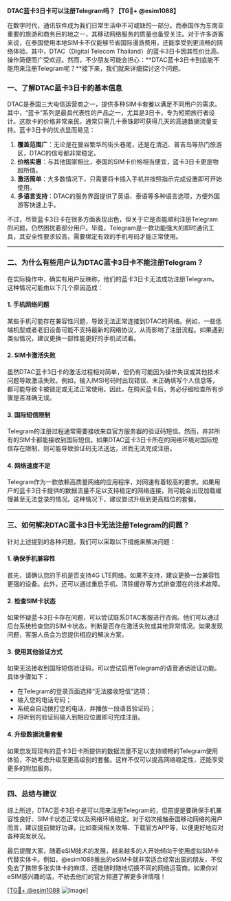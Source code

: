 **DTAC蓝卡3日卡可以注册Telegram吗？【TG💪+ @esim1088】**

在数字时代，通讯软件成为我们日常生活中不可或缺的一部分。而泰国作为东南亚重要的旅游和商务目的地之一，其移动网络服务的质量也备受关注。对于许多游客来说，在泰国使用本地SIM卡不仅能够节省国际漫游费用，还能享受到更流畅的网络体验。其中，DTAC（Digital Telecom Thailand）的蓝卡3日卡因其性价比高、操作简便而广受欢迎。然而，不少朋友可能会担心：**DTAC蓝卡3日卡到底能不能用来注册Telegram呢？**接下来，我们就来详细探讨这个问题。

### **一、了解DTAC蓝卡3日卡的基本信息**

DTAC是泰国三大电信运营商之一，提供多种SIM卡套餐以满足不同用户的需求。其中，“蓝卡”系列是最具代表性的产品之一，尤其是3日卡，专为短期旅行者设计。这款卡的价格非常亲民，通常只需几十泰铢即可获得几天的高速数据流量支持。蓝卡3日卡的优点显而易见：

1. **覆盖范围广**：无论是在曼谷繁华的街头巷尾，还是在清迈、普吉岛等热门旅游区，DTAC的信号都非常稳定。
2. **价格实惠**：与其他国家相比，泰国的SIM卡价格相当便宜，蓝卡3日卡更是物超所值。
3. **激活简单**：大多数情况下，只需要将卡插入手机并按照指示完成设置即可开始使用。
4. **多语言支持**：DTAC的服务界面提供了英语、泰语等多种语言选项，方便外国游客快速上手。

不过，尽管蓝卡3日卡在很多方面表现出色，但关于它是否能顺利注册Telegram的问题，仍然困扰着部分用户。毕竟，Telegram是一款功能强大的即时通讯工具，其安全性要求较高，需要绑定有效的手机号码才能正常使用。

---

### **二、为什么有些用户认为DTAC蓝卡3日卡不能注册Telegram？**

在实际操作中，确实有用户反映称，他们的蓝卡3日卡无法成功注册Telegram。这种情况可能由以下几个原因造成：

#### **1. 手机网络问题**
某些手机可能存在兼容性问题，导致无法正常连接到DTAC的网络。例如，一些低端机型或者老旧设备可能不支持最新的网络协议，从而影响了注册流程。如果遇到类似情况，建议更换一部性能更好的手机试试看。

#### **2. SIM卡激活失败**
虽然DTAC蓝卡3日卡的激活过程相对简单，但仍有可能因为操作失误或其他技术问题导致激活失败。例如，输入IMSI号码时出现错误、未正确填写个人信息等，都可能导致卡被锁定或无法正常使用。因此，在购买蓝卡后，务必仔细检查所有步骤是否准确无误。

#### **3. 国际短信限制**
Telegram的注册过程通常需要接收来自官方服务器的验证码短信。然而，并非所有的SIM卡都能接收到国际短信。如果DTAC蓝卡3日卡所在的网络环境对国际短信存在限制，则可能导致验证码无法送达，进而无法完成注册。

#### **4. 网络速度不足**
Telegram作为一款依赖高质量网络的应用程序，对网速有着较高的要求。如果用户的蓝卡3日卡提供的数据流量不足以支持稳定的网络连接，则可能会出现加载缓慢甚至无法登录的情况。这种情况下，建议尝试升级到更高档位的套餐。

---

### **三、如何解决DTAC蓝卡3日卡无法注册Telegram的问题？**

针对上述提到的各种问题，我们可以采取以下措施来解决问题：

#### **1. 确保手机兼容性**
首先，请确认您的手机是否支持4G LTE网络。如果不支持，建议更换一台兼容性更强的设备。此外，还可以通过重启手机、清除缓存等方式排查潜在的技术故障。

#### **2. 检查SIM卡状态**
如果怀疑蓝卡3日卡存在问题，可以尝试联系DTAC客服进行咨询。他们可以通过后台系统检查您的SIM卡状态，判断是否存在激活失败或其他异常情况。如果发现问题，客服人员会为您提供相应的解决方案。

#### **3. 使用其他验证方式**
如果无法接收到国际短信验证码，可以尝试启用Telegram的语音通话验证功能。具体步骤如下：
- 在Telegram的登录页面选择“无法接收短信”选项；
- 输入您的电话号码；
- 系统会自动拨打您的电话，并播放一段语音验证码；
- 将听到的验证码输入到相应位置即可完成注册。

#### **4. 升级数据流量套餐**
如果您发现现有的蓝卡3日卡所提供的数据流量不足以支持顺畅的Telegram使用体验，不妨考虑升级至更高级别的套餐。这样不仅可以提高网络稳定性，还能享受更多的附加服务。

---

### **四、总结与建议**

综上所述，DTAC蓝卡3日卡是可以用来注册Telegram的，但前提是要确保手机兼容性良好、SIM卡状态正常以及网络环境稳定。对于初次接触泰国移动网络的用户而言，建议提前做好功课，比如查阅相关攻略、下载官方APP等，以便更好地应对各种突发状况。

最后提醒大家，随着eSIM技术的发展，越来越多的人开始倾向于使用虚拟SIM卡代替实体卡。例如，@esim1088推出的eSIM卡就非常适合经常出国的朋友，不仅免去了携带多张实体卡的麻烦，还能随时随地切换不同的网络运营商。如果你对eSIM感兴趣的话，不妨去他们的官方频道了解更多详情哦！

[[TG💪+ @esim1088](https://t.me/s/esim1088) ![Image](https://i.postimg.cc/4NQfJmqS/Snipaste-2025-05-13-00-14-12.png)]
